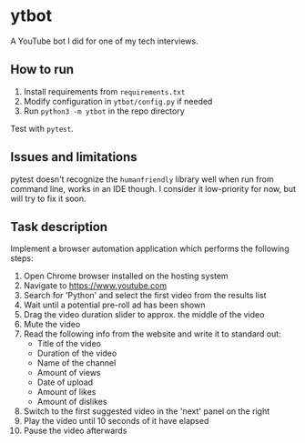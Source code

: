 # ytbot

A YouTube bot I did for one of my tech interviews.

## How to run

1. Install requirements from `requirements.txt`
1. Modify configuration in `ytbot/config.py` if needed
1. Run `python3 -m ytbot` in the repo directory

Test with `pytest`.

## Issues and limitations

pytest doesn't recognize the `humanfriendly` library well when
run from command line, works in an IDE though. I consider it
low-priority for now, but will try to fix it soon.

## Task description

Implement a browser automation application which performs
the following steps:

1. Open Chrome browser installed on the hosting system
1. Navigate to https://www.youtube.com
1. Search for 'Python' and select the first video from the results list
1. Wait until a potential pre-roll ad has been shown
1. Drag the video duration slider to approx. the middle of the video
1. Mute the video
1. Read the following info from the website and write it to standard out:
   * Title of the video
   * Duration of the video
   * Name of the channel
   * Amount of views
   * Date of upload
   * Amount of likes
   * Amount of dislikes
1. Switch to the first suggested video in the 'next' panel on the right
1. Play the video until 10 seconds of it have elapsed
1. Pause the video afterwards
